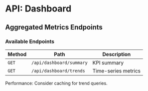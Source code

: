 # API: Dashboard

## Aggregated Metrics Endpoints

### Available Endpoints

| **Method** | **Path**                | **Description**        |
|------------|-------------------------|------------------------|
| `GET`      | `/api/dashboard/summary` | KPI summary           |
| `GET`      | `/api/dashboard/trends`  | Time-series metrics   |


Performance: Consider caching for trend queries.
